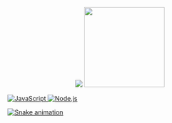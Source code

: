 
<div>
<p align="center">

  <img src="https://discord.c99.nl/widget/theme-4/340626978313076747.png"/>
 
  <a href="https://github.com/rickjosee">
  <img height="180em" src="https://github-readme-stats.vercel.app/api?username=rickjosee&show_icons=true&theme=tokyonight&include_all_commits=true&count_private=true"/>

![JavaScript](https://img.shields.io/badge/-JavaScript-000000?style=for-the-badge&logo=javascript)
![Node.js](https://img.shields.io/badge/-Node.js-000000?style=for-the-badge&logo=node.js&logoColor=339933)

![Snake animation](https://github.com/rickjosee/rickjosee/blob/output/github-contribution-grid-snake.svg)

</p>
</div>
